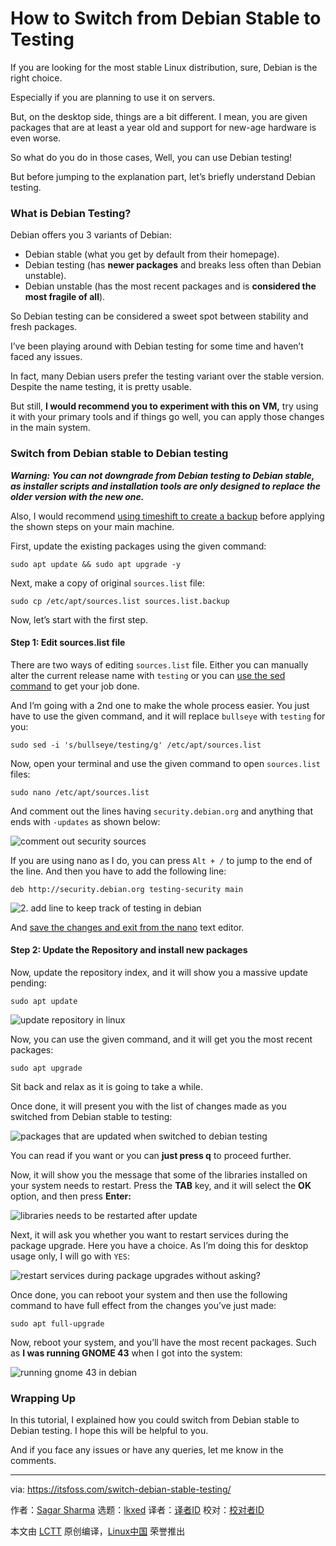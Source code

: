 [#]: subject: "How to Switch from Debian Stable to Testing"
[#]: via: "https://itsfoss.com/switch-debian-stable-testing/"
[#]: author: "Sagar Sharma https://itsfoss.com/author/sagar/"
[#]: collector: "lkxed"
[#]: translator: " "
[#]: reviewer: " "
[#]: publisher: " "
[#]: url: " "

How to Switch from Debian Stable to Testing
======

If you are looking for the most stable Linux distribution, sure, Debian is the right choice.

Especially if you are planning to use it on servers.

But, on the desktop side, things are a bit different. I mean, you are given packages that are at least a year old and support for new-age hardware is even worse.

So what do you do in those cases, Well, you can use Debian testing!

But before jumping to the explanation part, let’s briefly understand Debian testing.

### What is Debian Testing?

Debian offers you 3 variants of Debian:

- Debian stable (what you get by default from their homepage).
- Debian testing (has **newer packages** and breaks less often than Debian unstable).
- Debian unstable (has the most recent packages and is **considered the most fragile of all**).

So Debian testing can be considered a sweet spot between stability and fresh packages.

I’ve been playing around with Debian testing for some time and haven’t faced any issues.

In fact, many Debian users prefer the testing variant over the stable version. Despite the name testing, it is pretty usable.

But still, **I would recommend you to experiment with this on VM,** try using it with your primary tools and if things go well, you can apply those changes in the main system.

### Switch from Debian stable to Debian testing

**_Warning: You can not downgrade from Debian testing to Debian stable, as installer scripts and installation tools are only designed to replace the older version with the new one._**

Also, I would recommend [using timeshift to create a backup][1] before applying the shown steps on your main machine.

First, update the existing packages using the given command:

```
sudo apt update && sudo apt upgrade -y
```

Next, make a copy of original `sources.list` file:

```
sudo cp /etc/apt/sources.list sources.list.backup
```

Now, let’s start with the first step.

#### Step 1: Edit sources.list file

There are two ways of editing `sources.list` file. Either you can manually alter the current release name with `testing` or you can [use the sed command][2] to get your job done.

And I’m going with a 2nd one to make the whole process easier. You just have to use the given command, and it will replace `bullseye` with `testing` for you:

```
sudo sed -i 's/bullseye/testing/g' /etc/apt/sources.list
```

Now, open your terminal and use the given command to open `sources.list` files:

```
sudo nano /etc/apt/sources.list
```

And comment out the lines having `security.debian.org` and anything that ends with `-updates` as shown below:

![comment out security sources][3]

If you are using nano as I do, you can press `Alt + /` to jump to the end of the line. And then you have to add the following line:

```
deb http://security.debian.org testing-security main
```

![2. add line to keep track of testing in debian][4]

And [save the changes and exit from the nano][5] text editor.

#### Step 2: Update the Repository and install new packages

Now, update the repository index, and it will show you a massive update pending:

```
sudo apt update
```

![update repository in linux][6]

Now, you can use the given command, and it will get you the most recent packages:

```
sudo apt upgrade
```

Sit back and relax as it is going to take a while.

Once done, it will present you with the list of changes made as you switched from Debian stable to testing:

![packages that are updated when switched to debian testing][7]

You can read if you want or you can **just press q** to proceed further.

Now, it will show you the message that some of the libraries installed on your system needs to restart. Press the **TAB** key, and it will select the **OK** option, and then press **Enter:**

![libraries needs to be restarted after update][8]

Next, it will ask you whether you want to restart services during the package upgrade. Here you have a choice. As I’m doing this for desktop usage only, I will go with `YES`:

![restart services during package upgrades without asking?][9]

Once done, you can reboot your system and then use the following command to have full effect from the changes you’ve just made:

```
sudo apt full-upgrade
```

Now, reboot your system, and you’ll have the most recent packages. Such as **I was running GNOME 43** when I got into the system:

![running gnome 43 in debian][10]

### Wrapping Up

In this tutorial, I explained how you could switch from Debian stable to Debian testing. I hope this will be helpful to you.

And if you face any issues or have any queries, let me know in the comments.

--------------------------------------------------------------------------------

via: https://itsfoss.com/switch-debian-stable-testing/

作者：[Sagar Sharma][a]
选题：[lkxed][b]
译者：[译者ID](https://github.com/译者ID)
校对：[校对者ID](https://github.com/校对者ID)

本文由 [LCTT](https://github.com/LCTT/TranslateProject) 原创编译，[Linux中国](https://linux.cn/) 荣誉推出

[a]: https://itsfoss.com/author/sagar/
[b]: https://github.com/lkxed
[1]: https://itsfoss.com/backup-restore-linux-timeshift/
[2]: https://linuxhandbook.com/sed-command-basics/
[3]: https://itsfoss.com/wp-content/uploads/2022/11/comment-out-security-sources.gif
[4]: https://itsfoss.com/wp-content/uploads/2022/11/2.-add-line-to-keep-track-of-testing-in-debian.png
[5]: https://linuxhandbook.com/nano-save-exit/
[6]: https://itsfoss.com/wp-content/uploads/2022/11/update-repository-in-linux.png
[7]: https://itsfoss.com/wp-content/uploads/2022/11/packages-that-are-updated-when-switched-to-debian-testing.png
[8]: https://itsfoss.com/wp-content/uploads/2022/11/libraries-needs-to-be-restarted-after-update.png
[9]: https://itsfoss.com/wp-content/uploads/2022/11/restart-services-during-package-upgrades-without-asking.png
[10]: https://itsfoss.com/wp-content/uploads/2022/11/running-gnome-43-in-debian.png
